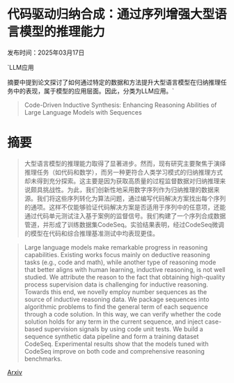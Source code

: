 # 代码驱动归纳合成：通过序列增强大型语言模型的推理能力

发布时间：2025年03月17日

`LLM应用

摘要中提到论文探讨了如何通过特定的数据和方法提升大型语言模型在归纳推理任务中的表现，属于模型的应用层面。因此，分类为LLM应用。`

> Code-Driven Inductive Synthesis: Enhancing Reasoning Abilities of Large Language Models with Sequences

# 摘要

> 大型语言模型的推理能力取得了显著进步。然而，现有研究主要聚焦于演绎推理任务（如代码和数学），而另一种更符合人类学习模式的归纳推理方式却未得到充分探索。这主要是因为获取高质量的过程监督数据对归纳推理来说颇具挑战性。为此，我们创新性地采用数字序列作为归纳推理的数据来源。我们将这些序列转化为算法问题，通过编写代码解决方案找出每个序列的通项。这样不仅能够验证代码解决方案是否适用于序列中的任意项，还能通过代码单元测试注入基于案例的监督信号。我们构建了一个序列合成数据管道，并形成了训练数据集CodeSeq。实验结果表明，经过CodeSeq微调的模型在代码和综合推理基准测试中均表现更佳。

> Large language models make remarkable progress in reasoning capabilities. Existing works focus mainly on deductive reasoning tasks (e.g., code and math), while another type of reasoning mode that better aligns with human learning, inductive reasoning, is not well studied. We attribute the reason to the fact that obtaining high-quality process supervision data is challenging for inductive reasoning. Towards this end, we novelly employ number sequences as the source of inductive reasoning data. We package sequences into algorithmic problems to find the general term of each sequence through a code solution. In this way, we can verify whether the code solution holds for any term in the current sequence, and inject case-based supervision signals by using code unit tests. We build a sequence synthetic data pipeline and form a training dataset CodeSeq. Experimental results show that the models tuned with CodeSeq improve on both code and comprehensive reasoning benchmarks.

[Arxiv](https://arxiv.org/abs/2503.13109)